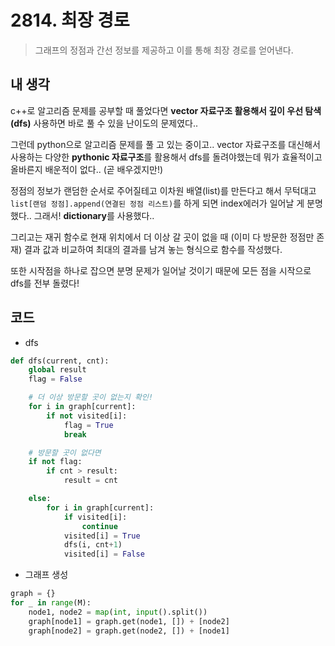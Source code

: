 # 2814. 최장 경로

> 그래프의 정점과 간선 정보를 제공하고 이를 통해 최장 경로를 얻어낸다.



## 내 생각



c++로 알고리즘 문제를 공부할 때 풀었다면 **vector 자료구조 활용해서 깊이 우선 탐색(dfs)** 사용하면 바로 풀 수 있을 난이도의 문제였다..

그런데 python으로 알고리즘 문제를 풀 고 있는 중이고.. vector 자료구조를 대신해서 사용하는 다양한 **pythonic 자료구조**를 활용해서 dfs를 돌려야했는데 뭐가 효율적이고 올바른지 배운적이 없다.. (곧 배우겠지만!)

정점의 정보가 랜덤한 순서로 주어질테고 이차원 배열(list)를 만든다고 해서 무턱대고 `list[랜덤 정점].append(연결된 정점 리스트)`를 하게 되면 index에러가 일어날 게 분명했다.. 그래서! **dictionary**를 사용했다..

그리고는 재귀 함수로 현재 위치에서 더 이상 갈 곳이 없을 때 (이미 다 방문한 정점만 존재) 결과 값과 비교하여 최대의 결과를 남겨 놓는 형식으로 함수를 작성했다.

또한 시작점을 하나로 잡으면 분명 문제가 일어날 것이기 때문에 모든 점을 시작으로 dfs를 전부 돌렸다!



## 코드

- dfs

```python
def dfs(current, cnt):
    global result
    flag = False

    # 더 이상 방문할 곳이 없는지 확인!
    for i in graph[current]:
        if not visited[i]:
            flag = True
            break

    # 방문할 곳이 없다면
    if not flag:
        if cnt > result:
            result = cnt

    else:
        for i in graph[current]:
            if visited[i]:
                continue
            visited[i] = True
            dfs(i, cnt+1)
            visited[i] = False
```



- 그래프 생성

```python
graph = {}
for _ in range(M):
    node1, node2 = map(int, input().split())
    graph[node1] = graph.get(node1, []) + [node2]
    graph[node2] = graph.get(node2, []) + [node1]
```


